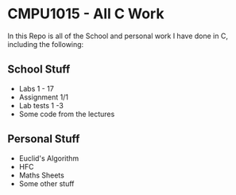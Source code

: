 # CMPU1015 - All C Work

In this Repo is all of the School and personal work I have done in C, including the following:
## School Stuff
- Labs 1 - 17
- Assignment 1/1
- Lab tests 1 -3
- Some code from the lectures

## Personal Stuff
- Euclid's Algorithm
- HFC
- Maths Sheets
- Some other stuff